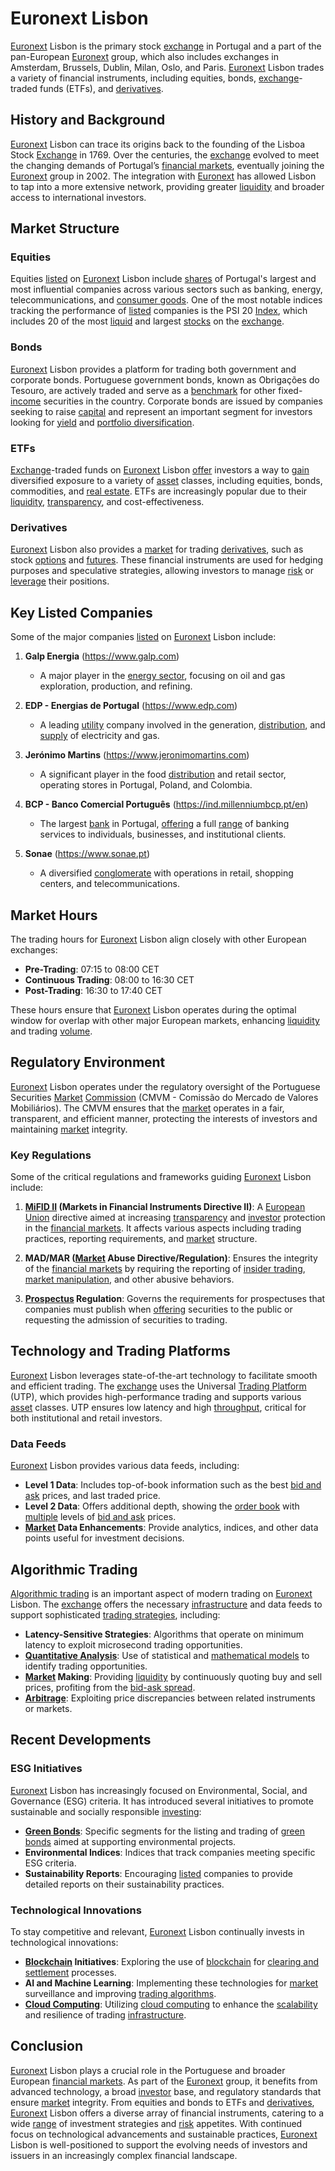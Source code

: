 # Euronext Lisbon

[Euronext](../e/euronext.md) Lisbon is the primary stock [exchange](../e/exchange.md) in Portugal and a part of the pan-European [Euronext](../e/euronext.md) group, which also includes exchanges in Amsterdam, Brussels, Dublin, Milan, Oslo, and Paris. [Euronext](../e/euronext.md) Lisbon trades a variety of financial instruments, including equities, bonds, [exchange](../e/exchange.md)-traded funds (ETFs), and [derivatives](../d/derivatives.md).

## History and Background

[Euronext](../e/euronext.md) Lisbon can trace its origins back to the founding of the Lisboa Stock [Exchange](../e/exchange.md) in 1769. Over the centuries, the [exchange](../e/exchange.md) evolved to meet the changing demands of Portugal’s [financial markets](../f/financial_market.md), eventually joining the [Euronext](../e/euronext.md) group in 2002. The integration with [Euronext](../e/euronext.md) has allowed Lisbon to tap into a more extensive network, providing greater [liquidity](../l/liquidity.md) and broader access to international investors.

## Market Structure

### Equities

Equities [listed](../l/listed.md) on [Euronext](../e/euronext.md) Lisbon include [shares](../s/shares.md) of Portugal's largest and most influential companies across various sectors such as banking, energy, telecommunications, and [consumer goods](../c/consumer_goods.md). One of the most notable indices tracking the performance of [listed](../l/listed.md) companies is the PSI 20 [Index](../i/index.md), which includes 20 of the most [liquid](../l/liquid.md) and largest [stocks](../s/stock.md) on the [exchange](../e/exchange.md).

### Bonds

[Euronext](../e/euronext.md) Lisbon provides a platform for trading both government and corporate bonds. Portuguese government bonds, known as Obrigações do Tesouro, are actively traded and serve as a [benchmark](../b/benchmark.md) for other fixed-[income](../i/income.md) securities in the country. Corporate bonds are issued by companies seeking to raise [capital](../c/capital.md) and represent an important segment for investors looking for [yield](../y/yield.md) and [portfolio diversification](../p/portfolio_diversification.md).

### ETFs

[Exchange](../e/exchange.md)-traded funds on [Euronext](../e/euronext.md) Lisbon [offer](../o/offer.md) investors a way to [gain](../g/gain.md) diversified exposure to a variety of [asset](../a/asset.md) classes, including equities, bonds, commodities, and [real estate](../r/real_estate.md). ETFs are increasingly popular due to their [liquidity](../l/liquidity.md), [transparency](../t/transparency.md), and cost-effectiveness.

### Derivatives

[Euronext](../e/euronext.md) Lisbon also provides a [market](../m/market.md) for trading [derivatives](../d/derivatives.md), such as stock [options](../o/options.md) and [futures](../f/futures.md). These financial instruments are used for hedging purposes and speculative strategies, allowing investors to manage [risk](../r/risk.md) or [leverage](../l/leverage.md) their positions.

## Key Listed Companies

Some of the major companies [listed](../l/listed.md) on [Euronext](../e/euronext.md) Lisbon include:

1. **Galp Energia** (https://www.galp.com)
   - A major player in the [energy sector](../e/energy_sector.md), focusing on oil and gas exploration, production, and refining.

2. **EDP - Energias de Portugal** (https://www.edp.com)
   - A leading [utility](../u/utility.md) company involved in the generation, [distribution](../d/distribution.md), and [supply](../s/supply.md) of electricity and gas.

3. **Jerónimo Martins** (https://www.jeronimomartins.com)
   - A significant player in the food [distribution](../d/distribution.md) and retail sector, operating stores in Portugal, Poland, and Colombia.

4. **BCP - Banco Comercial Português** (https://ind.millenniumbcp.pt/en)
   - The largest [bank](../b/bank.md) in Portugal, [offering](../o/offering.md) a full [range](../r/range.md) of banking services to individuals, businesses, and institutional clients.

5. **Sonae** (https://www.sonae.pt)
   - A diversified [conglomerate](../c/conglomerate.md) with operations in retail, shopping centers, and telecommunications.

## Market Hours

The trading hours for [Euronext](../e/euronext.md) Lisbon align closely with other European exchanges:

- **Pre-Trading**: 07:15 to 08:00 CET
- **Continuous Trading**: 08:00 to 16:30 CET
- **Post-Trading**: 16:30 to 17:40 CET

These hours ensure that [Euronext](../e/euronext.md) Lisbon operates during the optimal window for overlap with other major European markets, enhancing [liquidity](../l/liquidity.md) and trading [volume](../v/volume.md).

## Regulatory Environment

[Euronext](../e/euronext.md) Lisbon operates under the regulatory oversight of the Portuguese Securities [Market](../m/market.md) [Commission](../c/commission.md) (CMVM - Comissão do Mercado de Valores Mobiliários). The CMVM ensures that the [market](../m/market.md) operates in a fair, transparent, and efficient manner, protecting the interests of investors and maintaining [market](../m/market.md) integrity.

### Key Regulations

Some of the critical regulations and frameworks guiding [Euronext](../e/euronext.md) Lisbon include:

1. **[MiFID II](../m/mifid_ii.md) (Markets in Financial Instruments Directive II)**: A [European Union](../e/european_union_(eu).md) directive aimed at increasing [transparency](../t/transparency.md) and [investor](../i/investor.md) protection in the [financial markets](../f/financial_market.md). It affects various aspects including trading practices, reporting requirements, and [market](../m/market.md) structure.

2. **MAD/MAR ([Market](../m/market.md) Abuse Directive/Regulation)**: Ensures the integrity of the [financial markets](../f/financial_market.md) by requiring the reporting of [insider trading](../i/insider.md), [market manipulation](../m/market_manipulation.md), and other abusive behaviors.

3. **[Prospectus](../p/prospectus.md) Regulation**: Governs the requirements for prospectuses that companies must publish when [offering](../o/offering.md) securities to the public or requesting the admission of securities to trading.

## Technology and Trading Platforms

[Euronext](../e/euronext.md) Lisbon leverages state-of-the-art technology to facilitate smooth and efficient trading. The [exchange](../e/exchange.md) uses the Universal [Trading Platform](../t/trading_platform.md) (UTP), which provides high-performance trading and supports various [asset](../a/asset.md) classes. UTP ensures low latency and high [throughput](../t/throughput.md), critical for both institutional and retail investors.

### Data Feeds

[Euronext](../e/euronext.md) Lisbon provides various data feeds, including:

- **Level 1 Data**: Includes top-of-book information such as the best [bid and ask](../b/bid_and_ask.md) prices, and last traded price.
- **Level 2 Data**: Offers additional depth, showing the [order book](../o/order_book.md) with [multiple](../m/multiple.md) levels of [bid and ask](../b/bid_and_ask.md) prices.
- **[Market](../m/market.md) Data Enhancements**: Provide analytics, indices, and other data points useful for investment decisions.

## Algorithmic Trading

[Algorithmic trading](../a/accountability.md) is an important aspect of modern trading on [Euronext](../e/euronext.md) Lisbon. The [exchange](../e/exchange.md) offers the necessary [infrastructure](../i/infrastructure.md) and data feeds to support sophisticated [trading strategies](../t/trading_strategies.md), including:

- **Latency-Sensitive Strategies**: Algorithms that operate on minimum latency to exploit microsecond trading opportunities.
- **[Quantitative Analysis](../q/quantitative_analysis.md)**: Use of statistical and [mathematical models](../m/mathematical_models_in_trading.md) to identify trading opportunities.
- **[Market](../m/market.md) Making**: Providing [liquidity](../l/liquidity.md) by continuously quoting buy and sell prices, profiting from the [bid-ask spread](../b/bid-ask_spread.md).
- **[Arbitrage](../a/arbitrage.md)**: Exploiting price discrepancies between related instruments or markets.

## Recent Developments

### ESG Initiatives

[Euronext](../e/euronext.md) Lisbon has increasingly focused on Environmental, Social, and Governance (ESG) criteria. It has introduced several initiatives to promote sustainable and socially responsible [investing](../i/investing.md):

- **[Green Bonds](../g/green_bonds.md)**: Specific segments for the listing and trading of [green bonds](../g/green_bonds.md) aimed at supporting environmental projects.
- **Environmental Indices**: Indices that track companies meeting specific ESG criteria.
- **Sustainability Reports**: Encouraging [listed](../l/listed.md) companies to provide detailed reports on their sustainability practices.

### Technological Innovations

To stay competitive and relevant, [Euronext](../e/euronext.md) Lisbon continually invests in technological innovations:

- **[Blockchain](../b/blockchain_in_trading.md) Initiatives**: Exploring the use of [blockchain](../b/blockchain_in_trading.md) for [clearing and settlement](../c/clearing_and_settlement.md) processes.
- **AI and Machine Learning**: Implementing these technologies for [market](../m/market.md) surveillance and improving [trading algorithms](../t/trading_algorithms.md).
- **[Cloud Computing](../c/cloud_computing_in_trading.md)**: Utilizing [cloud computing](../c/cloud_computing_in_trading.md) to enhance the [scalability](../s/scalability.md) and resilience of trading [infrastructure](../i/infrastructure.md).

## Conclusion

[Euronext](../e/euronext.md) Lisbon plays a crucial role in the Portuguese and broader European [financial markets](../f/financial_market.md). As part of the [Euronext](../e/euronext.md) group, it benefits from advanced technology, a broad [investor](../i/investor.md) base, and regulatory standards that ensure [market](../m/market.md) integrity. From equities and bonds to ETFs and [derivatives](../d/derivatives.md), [Euronext](../e/euronext.md) Lisbon offers a diverse array of financial instruments, catering to a wide [range](../r/range.md) of investment strategies and [risk](../r/risk.md) appetites. With continued focus on technological advancements and sustainable practices, [Euronext](../e/euronext.md) Lisbon is well-positioned to support the evolving needs of investors and issuers in an increasingly complex financial landscape.